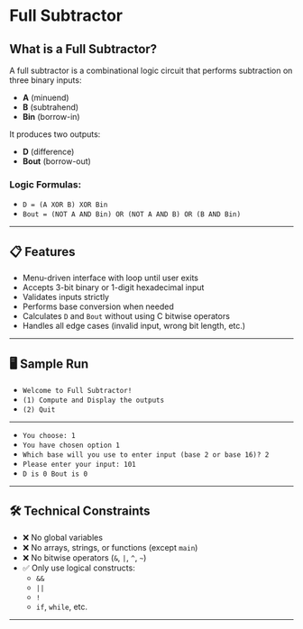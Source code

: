 # Full Subtractor

## What is a Full Subtractor?

A full subtractor is a combinational logic circuit that performs subtraction on three binary inputs:

- **A** (minuend)  
- **B** (subtrahend)  
- **Bin** (borrow-in)

It produces two outputs:

- **D** (difference)  
- **Bout** (borrow-out)

### Logic Formulas:
- `D = (A XOR B) XOR Bin`  
- `Bout = (NOT A AND Bin) OR (NOT A AND B) OR (B AND Bin)`

---

## 📋 Features

- Menu-driven interface with loop until user exits  
- Accepts 3-bit binary or 1-digit hexadecimal input  
- Validates inputs strictly  
- Performs base conversion when needed  
- Calculates `D` and `Bout` without using C bitwise operators  
- Handles all edge cases (invalid input, wrong bit length, etc.)

---

## 🖥️ Sample Run

- `Welcome to Full Subtractor!`
- `(1) Compute and Display the outputs`
- `(2) Quit`

---

- `You choose: 1`
- `You have chosen option 1`
- `Which base will you use to enter input (base 2 or base 16)? 2`
- `Please enter your input: 101`
- `D is 0 Bout is 0`

---

## 🛠️ Technical Constraints

- ❌ No global variables
- ❌ No arrays, strings, or functions (except `main`)
- ❌ No bitwise operators (`&`, `|`, `^`, `~`)
- ✅ Only use logical constructs:
  - `&&`
  - `||`
  - `!`
  - `if`, `while`, etc.

---

